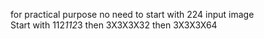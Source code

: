 for practical purpose no need to start with 224 input image
<br>Start with 112*112*3 then 3X3X3X32 then 3X3X3X64






